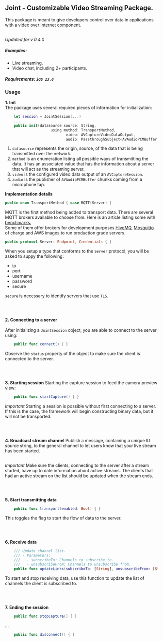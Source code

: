 <h2>Joint - Customizable Video Streaming Package.</h2> 

This package is meant to give developers control over data in applications with a video over internet component.

<br><i>Updated for v 0.4.0</i>

<h5>Examples:</h5>
<ul>
    <li>Live streaming.</li>
    <li>Video chat, including 2+ participants.</li>
</ul>

<h5>Requirements: <code>iOS 13.0</code></h5>

<h3>Usage</h3>

<b>1. Init</b><br>
The package uses several required pieces of information for initialization:<br>
```swift
    let session = JointSession(...)
    ...
    public init(datasource source: String,
                     using method: TransportMethod,
                            video: AVCaptureVideoDataOutput,
                            audio: PassthroughSubject<AVAudioPCMBuffer, Never>) {}
```
<ol>
  <li><code>datasource</code> represents the origin, source, of the data that is being transmitted over the network.</li>
  <li><code>method</code> is an enumeration listing all possible ways of transmitting the data. It has an associated value that has the information about a server that will act as the streaming server.</li>
  <li><code>video</code> is the configured video data output of an <code>AVCaptureSession</code>.</li>
  <li><code>audio</code> is the publisher of <code>AVAudioPCMBuffer</code> chunks coming from a microphone tap.</li>
</ol>

<b>Implementation details</b><br>
```swift
public enum TransportMethod { case MQTT(Server) }
```
MQTT is the first method being added to transport data. There are several MQTT brokers available to choose from. Here is an article listing some with <a href="https://muetsch.io/basic-benchmarks-of-5-different-mqtt-brokers.html">benchmarks.</a>
<br>Some of them offer brokers for development purposes <a href="https://console.hivemq.cloud/">HiveMQ</a>, <a href="https://mosquitto.org/">Mosquitto</a> of charge and AWS images to run production grade servers.
<br>
```swift
public protocol Server: Endpoint, Credentials { }
```
When you setup a type that conforms to the <code>Server</code> protocol, you will be asked to suppy the following:
<ul>
  <li>ip</li>
  <li>port</li>
  <li>username</li>
  <li>password</li>
  <li>secure</li>
</ul>
<code>secure</code> is necessary to identify servers that use <code>TLS</code>.

<br><br>

<b>2. Connecting to a server</b>
<br><br>
After initializing a <code>JointSession</code> object, you are able to connect to the server using:
```swift
    public func connect() { }
```
Observe the <code>status</code> property of the object to make sure the client is connected to the server.

<br><br>

<b>3. Starting session</b>
Starting the capture session to feed the camera preview view:
```swift
    public func startCapture() { }
```
<i>Important</i> Starting a session is possible without first connecting to a server. If this is the case, the framework will begin constructing binary data, but it will not be transported.

<br><br>

<b>4. Broadcast stream channel</b>
Publish a message, containing a unique ID source string, to the general channel to let users know that your live stream has been started. <br><br>

<i>Important</i> Make sure the clients, connecting to the server after a 
stream started, have up to date information about active streams. The clients that had an active stream on the list should be updated when the stream ends.

<br><br>

<b>5. Start transmitting data</b>
```swift
    public func transport(enabled: Bool) { }
```
This toggles the flag to start the flow of data to the server.

<br><br>

<b>6. Receive data</b>
```swift
    /// Update channel list.
    /// - Parameters:
    ///   - subscribeTo: Channels to subscribe to.
    ///   - unsubscribeFrom: Channels to unsubscribe from.
    public func updateLinks(subscribeTo: [String], unsubscribeFrom: [String]) { }
```
To start and stop receiving data, use this function to update the list of channels the client is subscribed to.

<br><br>

<b>7. Ending the session</b>
```swift
    public func stopCapture() { }
```
...
```swift
    public func disconnect() { }
```
  
  
  
  
